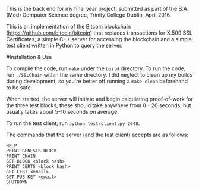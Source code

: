 This is the back end for my final year project, submitted as part of the B.A. (Mod) Computer Science degree, Trinity College Dublin, April 2016.

This is an implementation of the Bitcoin blockchain (https://github.com/bitcoin/bitcoin) that replaces transactions for X.509 SSL Certificates; a simple C++ server for accessing the blockchain and a simple test client written in Python to query the server.

#Installation & Use

To compile the code, run `make` under the `build` directory. To run the code, run `./SSLChain` within the same directory. I did neglect to clean up my builds during development, so you're better off running a `make clean` beforehand to be safe.

When started, the server will initiate and begin calculating proof-of-work for the three test blocks; these should take anywhere from 0 - 20 seconds, but usually takes about 5-10 seconds on average.

To run the test client; run `python test/client.py 2048`.

The commands that the server (and the test client) accepts are as follows:

```
HELP
PRINT GENESIS BLOCK
PRINT CHAIN
GET BLOCK <block hash>
PRINT CERTS <block hash>
GET CERT <email>
GET PUB KEY <email>
SHUTDOWN
```
